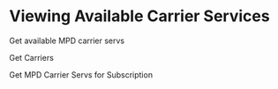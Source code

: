 # Viewing Available Carrier Services

Get available MPD carrier servs

Get Carriers

Get MPD Carrier Servs for Subscription

<script src="../../scripts/requesttabs.js"></script>
<script src="../../scripts/responsetabs.js"></script>
<script src="../../scripts/copy.js"></script>